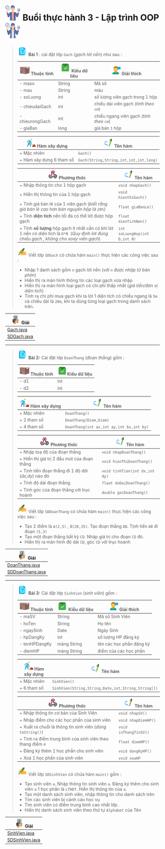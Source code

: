 # ![Executive Male.png](https://raw.githubusercontent.com/Zenfection/Image/master/2021/03/05-19-06-19-Executive%20Male.png) Buổi thực hành 3 - Lập trình OOP ![Executive Female.png](https://raw.githubusercontent.com/Zenfection/Image/master/2021/03/05-19-07-40-Executive%20Female.png)

> ![icons8-questions.png](https://raw.githubusercontent.com/Zenfection/Image/master/2021/03/05-12-38-09-icons8-questions.png) **Bài 1** : cài đặt lớp `Gach` (*gạch lót nền*) như sau : 
> 
> | ![icons8-package.png](https://raw.githubusercontent.com/Zenfection/Image/master/2021/03/05-23-20-42-icons8-package.png) Thuộc tính | ![icons8-data_quality.png](https://raw.githubusercontent.com/Zenfection/Image/master/2021/03/08-11-40-34-icons8-data_quality.png) Kiểu dữ liêu | ![icons8-consultation.png](https://raw.githubusercontent.com/Zenfection/Image/master/2021/03/08-16-33-30-icons8-consultation.png) Giải thích |
> | ---------------------------------------------------------------------------------------------------------------------------------- | ---------------------------------------------------------------------------------------------------------------------------------------------- | -------------------------------------------------------------------------------------------------------------------------------------------- |
> | - maso                                                                                                                             | String                                                                                                                                         | Mã số                                                                                                                                        |
> | - mau                                                                                                                              | String                                                                                                                                         | màu                                                                                                                                          |
> | - soLuong                                                                                                                          | int                                                                                                                                            | số lượng viên gạch trong 1 hộp                                                                                                               |
> | - chieudaiGach                                                                                                                     | int                                                                                                                                            | chiều dài viên gạch (*tính theo `cm`*)                                                                                                       |
> | - chieurongGach                                                                                                                    | int                                                                                                                                            | chiều ngang viên gạch (*tính theo `cm`*)                                                                                                     |
> | - giaBan                                                                                                                           | long                                                                                                                                           | giá bán `1` hộp                                                                                                                              |
> 
> | ![icons8-construction.png](https://raw.githubusercontent.com/Zenfection/Image/master/2021/03/08-11-36-40-icons8-construction.png) Hàm xây dựng | ![icons8-autograph.png](https://raw.githubusercontent.com/Zenfection/Image/master/2021/03/08-11-39-35-icons8-autograph.png) Tên hàm |
> | ---------------------------------------------------------------------------------------------------------------------------------------------- | ----------------------------------------------------------------------------------------------------------------------------------- |
> | + Mặc nhiên                                                                                                                                    | `Gach()`                                                                                                                            |
> | + Hàm xây dựng 6 tham số                                                                                                                       | `Gach(String,String,int,int,int,long)`                                                                                              |
> 
> | ![icons8-webhook.png](https://raw.githubusercontent.com/Zenfection/Image/master/2021/03/08-11-35-44-icons8-webhook.png) Phương thức          | ![icons8-autograph.png](https://raw.githubusercontent.com/Zenfection/Image/master/2021/03/08-11-39-35-icons8-autograph.png) Tên hàm |
> | -------------------------------------------------------------------------------------------------------------------------------------------- | ----------------------------------------------------------------------------------------------------------------------------------- |
> | + Nhập thông tin cho 1 hộp gạch                                                                                                              | `void nhapGach()`                                                                                                                   |
> | + Hiển thị thông tin của 1 hộp gạch                                                                                                          | `void hienthiGach()`                                                                                                                |
> | + Tính giá bán lẻ của 1 viên gạch (*biết rằng giá bán lẻ cao hơn bán nguyên hộp là `20%`*)                                                   | `float giaBanLe()`                                                                                                                  |
> | + Tính **diện tích** nền tối đa có thể lót được hộp gạch                                                                                     | `float dienTichNen()`                                                                                                               |
> | + Tính **số lượng** hộp gạch ít nhất cần có khi lót 1 nền có diện tích là `D*N`  (*Quy định lót đúng chiều gạch , không cho xoay viên gạch*) | `int soLuongHop(int D,int N)`                                                                                                       |
> 
> ![icons8-hand_with_pen.png](https://raw.githubusercontent.com/Zenfection/Image/master/2021/03/05-23-26-35-icons8-hand_with_pen.png) Viết lớp `SDGach` có chứa hàm `main()` thực hiện các công việc sau : 
> 
> - Nhập 1 danh sách gồm `n` gạch lót nền (*với `n` được nhập từ bàn phím*)
> - Hiển thị ra màn hình thông tin các loại gạch vừa nhập
> - Hiển thị ra màn hình loại gạch có chi phí thấp nhất (*giá tiền/đơn vị diện tích*)
> - Tính ra chi phí mua gạch khi ta lót 1 diện tích có chiều ngang là `5m` và chiều dài là `20m`, khi ta dùng từng loại gạch trong danh sách trên.

| ![05123526E Learningpng](https://raw.githubusercontent.com/Zenfection/Image/master/2021/05/07-11-21-11-05-12-35-26-E%20Learning.png) Giải |
| ----------------------------------------------------------------------------------------------------------------------------------------- |
| [Gach.java](https://github.com/Zenfection/CTU/blob/main/HocPhan/CT176-Lap_trinh_huong_doi_tuong/SourceCode/Buoi3/BT_1/Gach.java)          |
| [SDGach.java](https://github.com/Zenfection/CTU/blob/main/HocPhan/CT176-Lap_trinh_huong_doi_tuong/SourceCode/Buoi3/BT_1/SDGach.java)      |

---

> ![icons8-questions.png](https://raw.githubusercontent.com/Zenfection/Image/master/2021/03/05-12-38-09-icons8-questions.png) **Bài 2:** Cài đặt lớp `DoanThang` (*đoạn thẳng*) gồm :
> 
> | ![icons8-package.png](https://raw.githubusercontent.com/Zenfection/Image/master/2021/03/05-23-20-42-icons8-package.png) Thuộc tính | ![icons8-data_quality.png](https://raw.githubusercontent.com/Zenfection/Image/master/2021/03/08-11-40-34-icons8-data_quality.png)Kiểu dữ liệu |
> | ---------------------------------------------------------------------------------------------------------------------------------- | --------------------------------------------------------------------------------------------------------------------------------------------- |
> | - d1                                                                                                                               | int                                                                                                                                           |
> | - d2                                                                                                                               | int                                                                                                                                           |
> 
> | ![icons8-construction.png](https://raw.githubusercontent.com/Zenfection/Image/master/2021/03/08-11-36-40-icons8-construction.png) Hàm xây dựng | ![icons8-autograph.png](https://raw.githubusercontent.com/Zenfection/Image/master/2021/03/08-11-39-35-icons8-autograph.png) Tên hàm |
> | ---------------------------------------------------------------------------------------------------------------------------------------------- | ----------------------------------------------------------------------------------------------------------------------------------- |
> | + Mặc nhiên                                                                                                                                    | `DoanThang()`                                                                                                                       |
> | + 2 tham số                                                                                                                                    | `DoanThang(Diem,Diem)`                                                                                                              |
> | + 4 tham số                                                                                                                                    | `DoanThang(int ax,int ay,int bx,int by)`                                                                                            |
> 
> | ![icons8-webhook.png](https://raw.githubusercontent.com/Zenfection/Image/master/2021/03/08-11-35-44-icons8-webhook.png) Phương thức | ![icons8-autograph.png](https://raw.githubusercontent.com/Zenfection/Image/master/2021/03/08-11-39-35-icons8-autograph.png) Tên hàm |
> | ----------------------------------------------------------------------------------------------------------------------------------- | ----------------------------------------------------------------------------------------------------------------------------------- |
> | + Nhập toạ độ của đoạn thẳng                                                                                                        | `void nhapDoanThang()`                                                                                                              |
> | + Hiển thị giá trị 2 đầu mút của đoạn thẳng                                                                                         | `void hienThiDoanThang()`                                                                                                           |
> | + Tịnh tiến đoạn thẳng đi 1 độ dời (*dx,dy*) nào đó                                                                                 | `void tinhTien(int dx,int dy)`                                                                                                      |
> | + Tính độ dài đoạn thẳng.                                                                                                           | `float doDaiDoanThang()`                                                                                                            |
> | + Tính góc của đoạn thẳng với trục hoành                                                                                            | `double gocDoanThang()`                                                                                                             |
> 
> ![icons8-hand_with_pen.png](https://raw.githubusercontent.com/Zenfection/Image/master/2021/03/05-23-26-35-icons8-hand_with_pen.png) Viết lớp `SDDoanThang` có chứa hàm `main()` thực hiện các công việc sau : 
> 
> - Tạo 2 điểm là `A(2,5)` , `B(20,35)`. Tạo đoạn thẳng `AB`. Tịnh tiến `AB` đi đoạn `(5,3)`
> - Tạo một đoạn thẳng bất kỳ `CD`. Nhập giá trị cho đoạn `CD` đó.
> - Hiển thị ra màn hình độ dài `CD`, góc `CD` với trục hoành

| ![05123526E Learningpng](https://raw.githubusercontent.com/Zenfection/Image/master/2021/05/07-11-21-11-05-12-35-26-E%20Learning.png) Giải      |
| ---------------------------------------------------------------------------------------------------------------------------------------------- |
| [DoanThang.java](https://github.com/Zenfection/CTU/blob/main/HocPhan/CT176-Lap_trinh_huong_doi_tuong/SourceCode/Buoi3/BT_2/DoanThang.java)     |
| [SDDoanThang.java](https://github.com/Zenfection/CTU/blob/main/HocPhan/CT176-Lap_trinh_huong_doi_tuong/SourceCode/Buoi3/BT_2/SDDoanThang.java) |

---

> ![icons8-questions.png](https://raw.githubusercontent.com/Zenfection/Image/master/2021/03/05-12-38-09-icons8-questions.png) **Bài 3:** Cài đặt lớp `SinhVien` (*sinh viên*) gồm : 
> 
> | ![icons8-package.png](https://raw.githubusercontent.com/Zenfection/Image/master/2021/03/05-23-20-42-icons8-package.png) Thuộc tính | ![icons8-data_quality.png](https://raw.githubusercontent.com/Zenfection/Image/master/2021/03/08-11-40-34-icons8-data_quality.png) Kiễu dữ liệu | ![icons8-consultation.png](https://raw.githubusercontent.com/Zenfection/Image/master/2021/03/08-16-33-30-icons8-consultation.png) Giải thích |
> | ---------------------------------------------------------------------------------------------------------------------------------- | ---------------------------------------------------------------------------------------------------------------------------------------------- | -------------------------------------------------------------------------------------------------------------------------------------------- |
> | - maSV                                                                                                                             | String                                                                                                                                         | Mã số Sinh Viên                                                                                                                              |
> | - hoTen                                                                                                                            | String                                                                                                                                         | Họ tên                                                                                                                                       |
> | - ngaySinh                                                                                                                         | Date                                                                                                                                           | Ngày Sinh                                                                                                                                    |
> | - hpDangKy                                                                                                                         | int                                                                                                                                            | số lượng HP đăng ký                                                                                                                          |
> | - tenHPDangKy                                                                                                                      | mảng String                                                                                                                                    | tên các học phần đăng ký                                                                                                                     |
> | - diemHP                                                                                                                           | mảng String                                                                                                                                    | điểm của các học phần                                                                                                                        |
> 
> | ![icons8-construction.png](https://raw.githubusercontent.com/Zenfection/Image/master/2021/03/08-11-36-40-icons8-construction.png) Hàm xây dựng | ![icons8-autograph.png](https://raw.githubusercontent.com/Zenfection/Image/master/2021/03/08-11-39-35-icons8-autograph.png) Tên hàm |
> | ---------------------------------------------------------------------------------------------------------------------------------------------- | ----------------------------------------------------------------------------------------------------------------------------------- |
> | + Mặc nhiên                                                                                                                                    | `SinhVien()`                                                                                                                        |
> | + 6 tham số                                                                                                                                    | `SinhVien(String,String,Date,int,String,String[])`                                                                                  |
> 
> | ![icons8-webhook.png](https://raw.githubusercontent.com/Zenfection/Image/master/2021/03/08-11-35-44-icons8-webhook.png) Phương thức | ![icons8-autograph.png](https://raw.githubusercontent.com/Zenfection/Image/master/2021/03/08-11-39-35-icons8-autograph.png) Tên hàm |
> | ----------------------------------------------------------------------------------------------------------------------------------- | ----------------------------------------------------------------------------------------------------------------------------------- |
> | + Nhập thông tin cơ bản của Sinh Viên                                                                                               | `void nhapSV()`                                                                                                                     |
> | + Nhập điểm cho các học phần của sinh viên                                                                                          | `void nhapDiemHP()`                                                                                                                 |
> | + Xuất ra chuỗi là thông tin sinh viên (*dùng `toString()`*)                                                                        | `void inThongTinSV()`                                                                                                               |
> | + Tính ra điểm trung bình của sinh viên theo thang điểm `4`                                                                         | `float diemHP()`                                                                                                                    |
> | + Đăng ký thêm 1 học phần cho sinh viên                                                                                             | `void dangKyHP()`                                                                                                                   |
> | + Xoá 1 học phần của sinh viên                                                                                                      | `void xoaHP`                                                                                                                        |
> 
> ![icons8-hand_with_pen.png](https://raw.githubusercontent.com/Zenfection/Image/master/2021/03/05-23-26-35-icons8-hand_with_pen.png) Viết lớp `SDSinhVien` có chứa hàm `main()` gồm : 
> 
> - Tạo sinh viên `a`. Nhập thông tin sinh viên `a`. Đăng ký thêm cho sinh viên `a` 1 học phần là `LTHDT`. Hiển thị thông tin của `a`.
> - Tạo một danh sách sinh viên, nhập thông tin cho danh sách trên
> - Tìm các sinh viên bị cảnh cáo học vụ
> - Tìm sinh viên có điểm trung bình cao nhất lớp.
> - Hiển thị danh sách sinh viên theo thứ tự `Alphabet` của Tên

| ![05123526E Learningpng](https://raw.githubusercontent.com/Zenfection/Image/master/2021/05/07-11-21-11-05-12-35-26-E%20Learning.png) Giải    |
| -------------------------------------------------------------------------------------------------------------------------------------------- |
| [SinhVien.java](https://github.com/Zenfection/CTU/blob/main/HocPhan/CT176-Lap_trinh_huong_doi_tuong/SourceCode/Buoi3/BT_3/SinhVien.java)     |
| [SDSinhVien.java](https://github.com/Zenfection/CTU/blob/main/HocPhan/CT176-Lap_trinh_huong_doi_tuong/SourceCode/Buoi3/BT_3/SDSinhVien.java) |